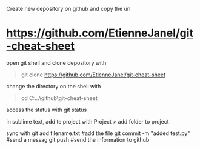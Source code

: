Create new depository on github and copy the url
#	https://github.com/EtienneJanel/git-cheat-sheet

open git shell and clone depository with
> git clone https://github.com/EtienneJanel/git-cheat-sheet

change the directory on the shell with
> cd C:\...\github\git-cheat-sheet

access the status with
	git status

in sublime text, add te project with
	Project > add folder to project

sync with
	git add filename.txt 	#add the file
	git commit -m "added test.py"	#send a messag
	git push	#send the information to github

